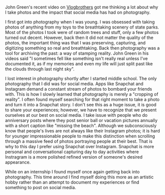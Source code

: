 John Green's recent video on
[Vlogbrothers](https://www.youtube.com/vlogbrothers) got me thinking a lot about
why I take photos and the impact that social media has had on photography.

<youtube src="8gdJiNqP35k" />

I first got into photography when I was young. I was obsessed with taking photos
of anything from my toys to the breathtaking scenery of state parks. Most of the photos I took were
of random trees and stuff, only a few photos turned out decent. However, back then it did not matter 
the quality of the photos, the important thing was that I was preserving, capturing, and
digitizing something so real and breathtaking. Back then photography was a tool
for archiving the past: a way of stamping reality. John Green in his videos said
"I sometimes fell like something isn't really real unless I've documented it,
 as if my memories and even my life will just split past like the clouds through last night sky".  

I lost interest in photography shortly after I started middle school. The only photography that I
did was for social media. Apps like Snapchat and Instagram demand a constant stream
of photos to bombard your friends with. This is how I slowly learned that 
photography is merely a "cropping of reality". I often found myself searching for that
right moment to take a photo and turn it into a Snapchat story. I don't see this 
as a huge issue, it is good to share your experiences; however, we 
have to recognize that we present ourselves at our best
on social media.
I take issue with people who do anniversary posts where they 
post senior ball or vacation pictures annually with a short caption like "missing the beach".
Although we subconsciously know that people's lives are not always like their Instagram photos;
it is hard for younger impressionable people to make this distinction when scrolling through
a massive feed of photos portraying people at their best. That is why to this day 
I prefer using Snapchat over Instagram. Snapchat is more personal and conversational capturing day to 
day activities where Instragram is a more polished refined version of someone's desired
appearance.

While on an internship  I found myself once again getting back into photography.
This time around I find myself doing this more as an artistic hobby rather
than an attempt to document my experiences or find something to post on social media. 
